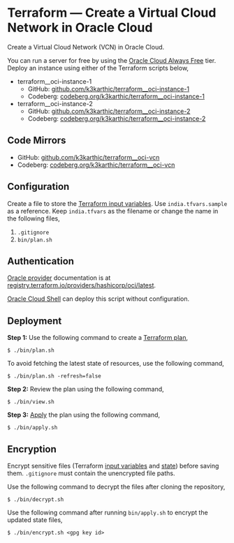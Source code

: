 # Terraform — Create a Virtual Cloud Network in Oracle Cloud

Create a Virtual Cloud Network (VCN) in Oracle Cloud.

You can run a server for free by using the [Oracle Cloud Always Free](https://www.oracle.com/cloud/free/#always-free) tier. Deploy an instance using either of the Terraform scripts below,
* terraform__oci-instance-1
    * GitHub: [github.com/k3karthic/terraform__oci-instance-1](https://github.com/k3karthic/terraform__oci-instance-1)
    * Codeberg: [codeberg.org/k3karthic/terraform__oci-instance-1](https://codeberg.org/k3karthic/terraform__oci-instance-1)
* terraform__oci-instance-2
    * GitHub: [github.com/k3karthic/terraform__oci-instance-2](https://github.com/k3karthic/terraform__oci-instance-2)
    * Codeberg: [codeberg.org/k3karthic/terraform__oci-instance-2](https://codeberg.org/k3karthic/terraform__oci-instance-2)

## Code Mirrors

* GitHub: [github.com/k3karthic/terraform__oci-vcn](https://github.com/k3karthic/terraform__oci-vcn/)
* Codeberg: [codeberg.org/k3karthic/terraform__oci-vcn](https://codeberg.org/k3karthic/terraform__oci-vcn)

## Configuration

Create a file to store the [Terraform input variables](https://www.terraform.io/docs/language/values/variables.html). Use `india.tfvars.sample` as a reference. Keep `india.tfvars` as the filename or change the name in the following files,

1. `.gitignore`
1. `bin/plan.sh`

## Authentication

[Oracle provider](https://registry.terraform.io/providers/hashicorp/oci/latest) documentation is at [registry.terraform.io/providers/hashicorp/oci/latest](https://registry.terraform.io/providers/hashicorp/oci/latest).

[Oracle Cloud Shell](https://www.oracle.com/devops/cloud-shell/) can deploy this script without configuration.

## Deployment

**Step 1:** Use the following command to create a [Terraform plan](https://www.terraform.io/docs/cli/run/index.html#planning),
```
$ ./bin/plan.sh
```

To avoid fetching the latest state of resources, use the following command,
```
$ ./bin/plan.sh -refresh=false
```

**Step 2:** Review the plan using the following command,
```
$ ./bin/view.sh
```

**Step 3:** [Apply](https://www.terraform.io/docs/cli/run/index.html#applying) the plan using the following command,
```
$ ./bin/apply.sh
```

## Encryption

Encrypt sensitive files (Terraform [input variables](https://www.terraform.io/docs/language/values/variables.html) and [state](https://www.terraform.io/docs/language/state/index.html)) before saving them. `.gitignore` must contain the unencrypted file paths.

Use the following command to decrypt the files after cloning the repository,
```
$ ./bin/decrypt.sh
```

Use the following command after running `bin/apply.sh` to encrypt the updated state files,
```
$ ./bin/encrypt.sh <gpg key id>
```
